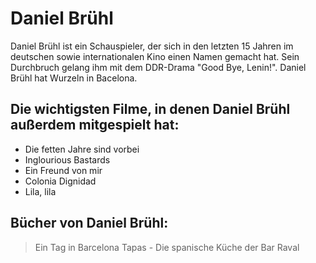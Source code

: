# Daniel Brühl

Daniel Brühl ist ein Schauspieler, der sich in den letzten 15 Jahren im deutschen sowie internationalen Kino einen Namen gemacht hat. Sein Durchbruch gelang ihm mit dem DDR-Drama "Good Bye, Lenin!". Daniel Brühl hat Wurzeln in Bacelona.

## Die wichtigsten Filme, in denen Daniel Brühl außerdem mitgespielt hat:

* Die fetten Jahre sind vorbei
* Inglourious Bastards
* Ein Freund von mir
* Colonia Dignidad
* Lila, lila

## Bücher von Daniel Brühl:
>Ein Tag in Barcelona
>Tapas - Die spanische Küche der Bar Raval

